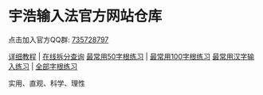 <!-- omit in toc -->
# 宇浩输入法官方网站仓库

点击加入官方QQ群: [735728797](https://jq.qq.com/?_wv=1027&k=2OYDP4Tk)

[详细教程](./docs/learn.md) | [在线拆分查询](https://zhuyuhao.com/yuhao/chaifen)
[最常用50字根练习](https://zhuyuhao.com/yuhao/practice/practice_50) | [最常用100字根练习](https://zhuyuhao.com/yuhao/practice/practice_100)
[最常用汉字输入练习](https://zhuyuhao.com/yuhao/practice/practice_characters) | [全部字根练习](https://zhuyuhao.com/yuhao/practice/practice)

实用、直观、科学、理性
